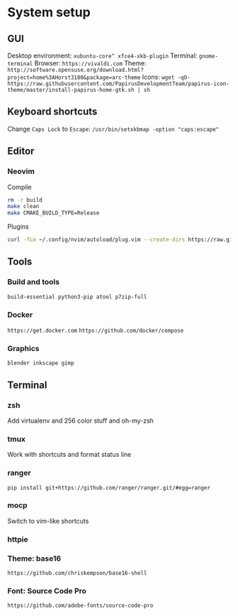 # System setup

## GUI

Desktop environment: `xubuntu-core^ xfce4-xkb-plugin`
Terminal: `gnome-terminal`
Browser: `https://vivaldi.com`
Theme: `http://software.opensuse.org/download.html?project=home%3AHorst3180&package=arc-theme`
Icons: `wget -qO- https://raw.githubusercontent.com/PapirusDevelopmentTeam/papirus-icon-theme/master/install-papirus-home-gtk.sh | sh`


## Keyboard shortcuts

Change `Caps Lock` to `Escape`: `/usr/bin/setxkbmap -option "caps:escape"`

## Editor

### Neovim

Compile

```bash
rm -r build
make clean
make CMAKE_BUILD_TYPE=Release
```

Plugins

```bash
curl -fLo ~/.config/nvim/autoload/plug.vim --create-dirs https://raw.githubusercontent.com/junegunn/vim-plug/master/plug.vim
```

## Tools

### Build and tools
`build-essential python3-pip atool p7zip-full`

### Docker
`https://get.docker.com`
`https://github.com/docker/compose`

### Graphics
`blender inkscape gimp`

## Terminal

### zsh

Add virtualenv and 256 color stuff
and oh-my-zsh

### tmux

Work with shortcuts and format status line

### ranger

`pip install git+https://github.com/ranger/ranger.git/#egg=ranger`

### mocp

Switch to vim-like shortcuts

### httpie

### Theme: base16

`https://github.com/chriskempson/base16-shell`

### Font: Source Code Pro
`https://github.com/adobe-fonts/source-code-pro`
